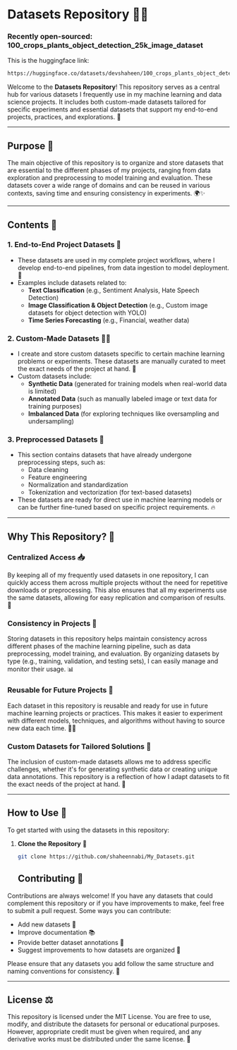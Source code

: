 # Datasets Repository 🚀🎉

### Recently open-sourced: 100_crops_plants_object_detection_25k_image_dataset
    
This is the huggingface link: 
```bash
https://huggingface.co/datasets/devshaheen/100_crops_plants_object_detection_25k_image_dataset
``` 

Welcome to the **Datasets Repository**! This repository serves as a central hub for various datasets I frequently use in my machine learning and data science projects. It includes both custom-made datasets tailored for specific experiments and essential datasets that support my end-to-end projects, practices, and explorations. 🎯

---

## Purpose 🎯

The main objective of this repository is to organize and store datasets that are essential to the different phases of my projects, ranging from data exploration and preprocessing to model training and evaluation. These datasets cover a wide range of domains and can be reused in various contexts, saving time and ensuring consistency in experiments. 🌍✨

---

## Contents 📂

### 1. **End-to-End Project Datasets** 🔄
   - These datasets are used in my complete project workflows, where I develop end-to-end pipelines, from data ingestion to model deployment. 🚀
   - Examples include datasets related to:
     - **Text Classification** (e.g., Sentiment Analysis, Hate Speech Detection)
     - **Image Classification & Object Detection** (e.g., Custom image datasets for object detection with YOLO)
     - **Time Series Forecasting** (e.g., Financial, weather data)

### 2. **Custom-Made Datasets** 🧑‍💻
   - I create and store custom datasets specific to certain machine learning problems or experiments. These datasets are manually curated to meet the exact needs of the project at hand. 🔨
   - Custom datasets include:
     - **Synthetic Data** (generated for training models when real-world data is limited)
     - **Annotated Data** (such as manually labeled image or text data for training purposes)
     - **Imbalanced Data** (for exploring techniques like oversampling and undersampling)

### 3. **Preprocessed Datasets** 🔧
   - This section contains datasets that have already undergone preprocessing steps, such as:
     - Data cleaning
     - Feature engineering
     - Normalization and standardization
     - Tokenization and vectorization (for text-based datasets)
   - These datasets are ready for direct use in machine learning models or can be further fine-tuned based on specific project requirements. 🔥

---

## Why This Repository? 🤔

### **Centralized Access** 📥
By keeping all of my frequently used datasets in one repository, I can quickly access them across multiple projects without the need for repetitive downloads or preprocessing. This also ensures that all my experiments use the same datasets, allowing for easy replication and comparison of results. 🔁

### **Consistency in Projects** 🔄
Storing datasets in this repository helps maintain consistency across different phases of the machine learning pipeline, such as data preprocessing, model training, and evaluation. By organizing datasets by type (e.g., training, validation, and testing sets), I can easily manage and monitor their usage. 📊

### **Reusable for Future Projects** 🔄
Each dataset in this repository is reusable and ready for use in future machine learning projects or practices. This makes it easier to experiment with different models, techniques, and algorithms without having to source new data each time. 🔄💡

### **Custom Datasets for Tailored Solutions** 🎨
The inclusion of custom-made datasets allows me to address specific challenges, whether it's for generating synthetic data or creating unique data annotations. This repository is a reflection of how I adapt datasets to fit the exact needs of the project at hand. 🌟

---

## How to Use 📜

To get started with using the datasets in this repository:

1. **Clone the Repository** 🚀
   ```bash
   git clone https://github.com/shaheennabi/My_Datasets.git
   ```



   ## Contributing 🎉

Contributions are always welcome! If you have any datasets that could complement this repository or if you have improvements to make, feel free to submit a pull request. Some ways you can contribute:
- Add new datasets 📂
- Improve documentation 📚
- Provide better dataset annotations 📝
- Suggest improvements to how datasets are organized 🔧

Please ensure that any datasets you add follow the same structure and naming conventions for consistency. 🤝

---

## License ⚖️

This repository is licensed under the MIT License. You are free to use, modify, and distribute the datasets for personal or educational purposes. However, appropriate credit must be given when required, and any derivative works must be distributed under the same license. 🖖
